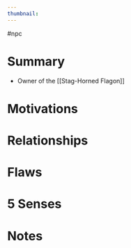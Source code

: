 ```yaml
---
thumbnail:
---
```


#npc
# Summary
- Owner of the [[Stag-Horned Flagon]]

# Motivations
# Relationships
# Flaws
# 5 Senses
# Notes
